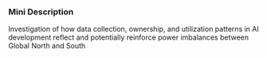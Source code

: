 ### Mini Description

Investigation of how data collection, ownership, and utilization patterns in AI development reflect and potentially reinforce power imbalances between Global North and South
